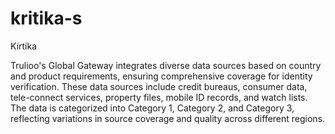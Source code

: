 # kritika-s
Kirtika

Trulioo's Global Gateway integrates diverse data sources based on country and product requirements, ensuring comprehensive coverage for identity verification. These data sources include credit bureaus, consumer data, tele-connect services, property files, mobile ID records, and watch lists. The data is categorized into Category 1, Category 2, and Category 3, reflecting variations in source coverage and quality across different regions.

